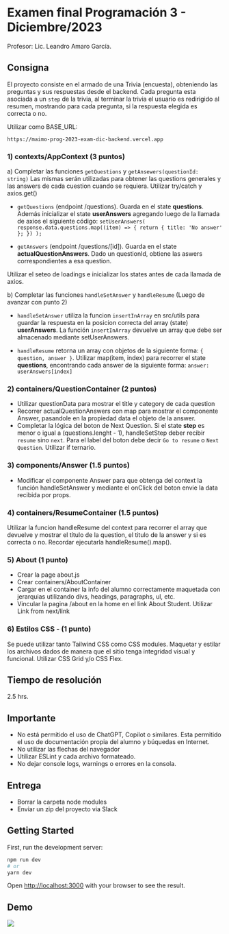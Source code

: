 # Examen final Programación 3 - Diciembre/2023
Profesor: Lic. Leandro Amaro García.

## Consigna

El proyecto consiste en el armado de una Trivia (encuesta), obteniendo las preguntas y sus respuestas desde el backend. Cada pregunta esta asociada a un `step` de la trivia, al terminar la trivia el usuario es redirigido al resumen, mostrando para cada pregunta, si la respuesta elegida es correcta o no.

Utilizar como BASE_URL: 

` https://maimo-prog-2023-exam-dic-backend.vercel.app `


### 1) contexts/AppContext (3 puntos)

a) Completar las funciones `getQuestions` y `getAnsewers(questionId: string)`
Las mismas serán utilizadas para obtener las questions generales y las answers de cada cuestion cuando se requiera. Utilizar try/catch y axios.get()

- `getQuestions` (endpoint /questions). Guarda en el state **questions**. Además inicializar el state **userAnswers** agregando luego de la llamada de axios el siguiente código: ` setUserAnswers(
        response.data.questions.map((item) => {
          return { title: 'No answer' };
        })
      ); `


- `getAnswers` (endpoint /questions/[id]). Guarda en el state **actualQuestionAnswers**. Dado un questionId, obtiene las aswers correspondientes a esa question.

Utilizar el seteo de loadings e inicializar los states antes de cada llamada de axios.


b) Completar las funciones `handleSetAnswer` y `handleResume` (Luego de avanzar con punto 2)

- `handleSetAnswer` utiliza la funcion `insertInArray` en src/utils para guardar la respuesta en la posicion correcta del array (state) **userAnswers**. La función `insertInArray` devuelve un array que debe ser almacenado mediante setUserAnswers.

- `handleResume` retorna un array con objetos de la siguiente forma: `{ question, answer }`. Utilizar map(item, index) para recorrer el state **questions**, encontrando cada answer de la siguiente forma: `answer: userAnswers[index]`

### 2) containers/QuestionContainer (2 puntos)
- Utilizar questionData para mostrar el title y category de cada question
- Recorrer actualQuestionAnswers con map para mostrar el componente Answer, pasandole en la propiedad data el objeto de la answer.
- Completar la lógica del boton de Next Question. Si el state **step** es menor o igual a (questions.lenght - 1), handleSetStep deber recibir `resume` sino `next`. Para el label del boton debe decir `Go to resume` o `Next Question`. Utilizar if ternario.

### 3) components/Answer (1.5 puntos)
- Modificar el componente Answer para que obtenga del context la función handleSetAnswer y mediante el onClick del boton envie la data recibida por props.

### 4) containers/ResumeContainer (1.5 puntos)
Utilizar la funcion handleResume del context para recorrer el array que devuelve y mostrar el título de la question, el titulo de la answer y si es correcta o no. Recordar ejecutarla handleResume().map().

### 5) About (1 punto)
- Crear la page about.js
- Crear containers/AboutContainer
- Cargar en el container la info del alumno correctamente maquetada con jerarquias utilizando divs, headings, paragraphs, ul, etc.
- Vincular la pagina /about en la home en el link About Student. Utilizar Link from next/link

### 6) Estilos CSS - (1 punto)
Se puede utilizar tanto Tailwind CSS como CSS modules. 
Maquetar y estilar los archivos dados de manera que el sitio tenga integridad visual y funcional. Utilizar CSS Grid y/o CSS Flex.


## Tiempo de resolución
2.5 hrs.

## Importante
- No está permitido el uso de ChatGPT, Copilot o similares. Esta permitido el uso de documentación propia del alumno y búquedas en Internet.
- No utilizar las flechas del navegador
- Utilizar ESLint y cada archivo formateado.
- No dejar console logs, warnings o errores en la consola.

## Entrega
- Borrar la carpeta node modules
- Enviar un zip del proyecto via Slack



## Getting Started

First, run the development server:

```bash
npm run dev
# or
yarn dev
```

Open [http://localhost:3000](http://localhost:3000) with your browser to see the result.

## Demo

![](demo/demoFinalQuiz.gif)